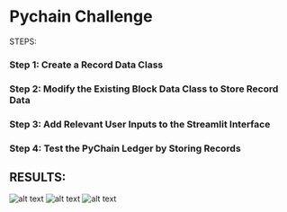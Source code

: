 # Pychain Challenge 
STEPS:
### Step 1: Create a Record Data Class
### Step 2: Modify the Existing Block Data Class to Store Record Data
### Step 3: Add Relevant User Inputs to the Streamlit Interface
### Step 4: Test the PyChain Ledger by Storing Records
## RESULTS: 
![alt text](IMAGE1)
![alt text](IMAGE2)
![alt text](IMAGE3)
